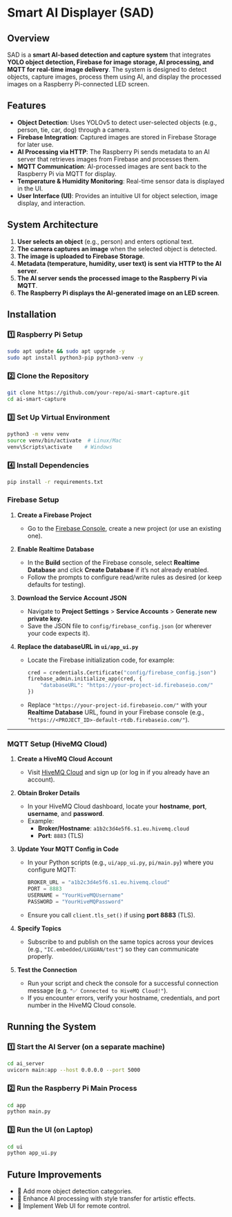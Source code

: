 # Smart AI Displayer (SAD)

## Overview
SAD is a **smart AI-based detection and capture system** that integrates **YOLO object detection, Firebase for image storage, AI processing, and MQTT for real-time image delivery**. The system is designed to detect objects, capture images, process them using AI, and display the processed images on a Raspberry Pi-connected LED screen.

## Features
- **Object Detection**: Uses YOLOv5 to detect user-selected objects (e.g., person, tie, car, dog) through a camera.
- **Firebase Integration**: Captured images are stored in Firebase Storage for later use.
- **AI Processing via HTTP**: The Raspberry Pi sends metadata to an AI server that retrieves images from Firebase and processes them.
- **MQTT Communication**: AI-processed images are sent back to the Raspberry Pi via MQTT for display.
- **Temperature & Humidity Monitoring**: Real-time sensor data is displayed in the UI.
- **User Interface (UI)**: Provides an intuitive UI for object selection, image display, and interaction.

## System Architecture
1. **User selects an object** (e.g., person) and enters optional text.
2. **The camera captures an image** when the selected object is detected.
3. **The image is uploaded to Firebase Storage**.
4. **Metadata (temperature, humidity, user text) is sent via HTTP to the AI server**.
5. **The AI server sends the processed image to the Raspberry Pi via MQTT**.
7. **The Raspberry Pi displays the AI-generated image on an LED screen**.

## Installation
### 1️⃣ Raspberry Pi Setup
```bash
sudo apt update && sudo apt upgrade -y
sudo apt install python3-pip python3-venv -y
```
### 2️⃣ Clone the Repository
```bash
git clone https://github.com/your-repo/ai-smart-capture.git
cd ai-smart-capture
```
### 3️⃣ Set Up Virtual Environment
```bash
python3 -m venv venv
source venv/bin/activate  # Linux/Mac
venv\Scripts\activate    # Windows
```
### 4️⃣ Install Dependencies
```bash
pip install -r requirements.txt
```

### Firebase Setup
1. **Create a Firebase Project**  
   - Go to the [Firebase Console](https://console.firebase.google.com/), create a new project (or use an existing one).

2. **Enable Realtime Database**  
   - In the **Build** section of the Firebase console, select **Realtime Database** and click **Create Database** if it’s not already enabled.
   - Follow the prompts to configure read/write rules as desired (or keep defaults for testing).

3. **Download the Service Account JSON**  
   - Navigate to **Project Settings** > **Service Accounts** > **Generate new private key**.
   - Save the JSON file to `config/firebase_config.json` (or wherever your code expects it).

4. **Replace the databaseURL in `ui/app_ui.py`**  
   - Locate the Firebase initialization code, for example:
     ```python
     cred = credentials.Certificate("config/firebase_config.json")
     firebase_admin.initialize_app(cred, {
         "databaseURL": "https://your-project-id.firebaseio.com/"
     })
     ```
   - Replace `"https://your-project-id.firebaseio.com/"` with your **Realtime Database** URL, found in your Firebase console (e.g., `"https://<PROJECT_ID>-default-rtdb.firebaseio.com/"`).

---

### MQTT Setup (HiveMQ Cloud)
1. **Create a HiveMQ Cloud Account**  
   - Visit [HiveMQ Cloud](https://www.hivemq.com/mqtt-cloud-broker/) and sign up (or log in if you already have an account).

2. **Obtain Broker Details**  
   - In your HiveMQ Cloud dashboard, locate your **hostname**, **port**, **username**, and **password**.  
   - Example:  
     - **Broker/Hostname**: `a1b2c3d4e5f6.s1.eu.hivemq.cloud`  
     - **Port**: `8883` (TLS)  

3. **Update Your MQTT Config in Code**  
   - In your Python scripts (e.g., `ui/app_ui.py`, `pi/main.py`) where you configure MQTT:
     ```python
     BROKER_URL = "a1b2c3d4e5f6.s1.eu.hivemq.cloud"
     PORT = 8883
     USERNAME = "YourHiveMQUsername"
     PASSWORD = "YourHiveMQPassword"
     ```
   - Ensure you call `client.tls_set()` if using **port 8883** (TLS).

4. **Specify Topics**  
   - Subscribe to and publish on the same topics across your devices (e.g., `"IC.embedded/LUGUAN/test"`) so they can communicate properly.

5. **Test the Connection**  
   - Run your script and check the console for a successful connection message (e.g. `"✅ Connected to HiveMQ Cloud!"`).
   - If you encounter errors, verify your hostname, credentials, and port number in the HiveMQ Cloud console.


## Running the System
### 1️⃣ Start the AI Server (on a separate machine)
```bash
cd ai_server
uvicorn main:app --host 0.0.0.0 --port 5000
```
### 2️⃣ Run the Raspberry Pi Main Process
```bash
cd app
python main.py
```
### 3️⃣ Run the UI (on Laptop)
```bash
cd ui
python app_ui.py
```
## Future Improvements
- 🔹 Add more object detection categories.
- 🔹 Enhance AI processing with style transfer for artistic effects.
- 🔹 Implement Web UI for remote control.

